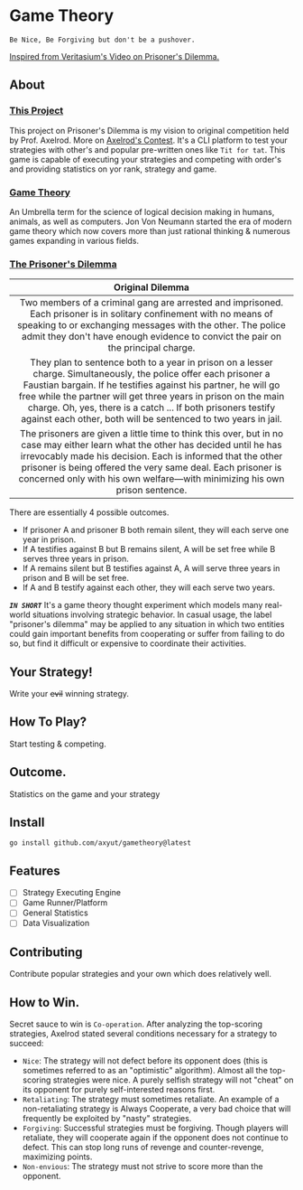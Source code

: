 # Game Theory
    Be Nice, Be Forgiving but don't be a pushover.
[Inspired from Veritasium's Video on Prisoner's Dilemma.](https://www.youtube.com/watch?v=mScpHTIi-kM)
## About

### [This Project](https://github.com/axyut/gameTheory)
This project on Prisoner's Dilemma is my vision to original competition held by Prof. Axelrod. More on [Axelrod's Contest](https://en.wikipedia.org/wiki/Prisoner's_dilemma#Axelrod's_contest_and_successful_strategy_conditions). It's a CLI platform to test your strategies with other's and popular pre-written ones like `Tit for tat`. This game is capable of executing your strategies and competing with order's and providing statistics on yor rank, strategy and game.

### [Game Theory](https://en.wikipedia.org/wiki/Game_theory)
An Umbrella term for the science of logical decision making in humans, animals, as well as computers. Jon Von Neumann started the era of modern game theory which now covers more than just rational thinking & numerous games expanding in various fields.

### [The Prisoner's Dilemma](https://en.wikipedia.org/wiki/Prisoner's_dilemma)
| Original Dilemma |
|:---:|
|    Two members of a criminal gang are arrested and imprisoned. Each prisoner is in solitary confinement with no means of speaking to or exchanging messages with the other. The police admit they don't have enough evidence to convict the pair on the principal charge. |
|    They plan to sentence both to a year in prison on a lesser charge. Simultaneously, the police offer each prisoner a Faustian bargain. If he testifies against his partner, he will go free while the partner will get three years in prison on the main charge. Oh, yes, there is a catch ... If both prisoners testify against each other, both will be sentenced to two years in jail. |
|    The prisoners are given a little time to think this over, but in no case may either learn what the other has decided until he has irrevocably made his decision. Each is informed that the other prisoner is being offered the very same deal. Each prisoner is concerned only with his own welfare—with minimizing his own prison sentence. |

There are essentially 4 possible outcomes.
- If prisoner A and prisoner B both remain silent, they will each serve one year in prison.
- If A testifies against B but B remains silent, A will be set free while B serves three years in prison.
- If A remains silent but B testifies against A, A will serve three years in prison and B will be set free.
- If A and B testify against each other, they will each serve two years.

***`IN SHORT`***
It's a game theory thought experiment which models many real-world situations involving strategic behavior. In casual usage, the label "prisoner's dilemma" may be applied to any situation in which two entities could gain important benefits from cooperating or suffer from failing to do so, but find it difficult or expensive to coordinate their activities.
<!--Prisoner's Dilemma Reveals About Life, The Universe and Everything. -->
<!-- TODO
strategy rendering
game runner/platform
statistics general
data visualization
-->

## Your Strategy!
Write your ~~evil~~ winning strategy.

## How To Play?
Start testing & competing.

## Outcome.
Statistics on the game and your strategy

## Install
`go install github.com/axyut/gametheory@latest`

## Features
- [ ] Strategy Executing Engine
- [ ] Game Runner/Platform
- [ ] General Statistics
- [ ] Data Visualization

## Contributing
Contribute popular strategies and your own which does relatively well.

## How to Win.
Secret sauce to win is `Co-operation`. After analyzing the top-scoring strategies, Axelrod stated several conditions necessary for a strategy to succeed:

- `Nice`: The strategy will not defect before its opponent does (this is sometimes referred to as an "optimistic" algorithm). Almost all the top-scoring strategies were nice. A purely selfish strategy will not "cheat" on its opponent for purely self-interested reasons first.
- `Retaliating`: The strategy must sometimes retaliate. An example of a non-retaliating strategy is Always Cooperate, a very bad choice that will frequently be exploited by "nasty" strategies.
- `Forgiving`: Successful strategies must be forgiving. Though players will retaliate, they will cooperate again if the opponent does not continue to defect. This can stop long runs of revenge and counter-revenge, maximizing points.
- `Non-envious`: The strategy must not strive to score more than the opponent.








